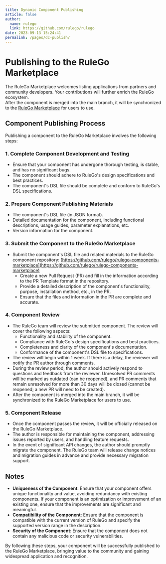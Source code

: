 ```yaml
---
title: Dynamic Component Publishing
article: false
author: 
  name: rulego
  link: https://github.com/rulego/rulego
date: 2023-09-13 15:24:41
permalink: /pages/dc-publish/
---
```



# Publishing to the RuleGo Marketplace

The RuleGo Marketplace welcomes listing applications from partners and community developers. Your contributions will further enrich the RuleGo ecosystem.  
After the component is merged into the main branch, it will be synchronized to the [RuleGo Marketplace](http://8.134.32.225:9090/editor/) for users to use.

## Component Publishing Process

Publishing a component to the RuleGo Marketplace involves the following steps:

### 1. Complete Component Development and Testing

- Ensure that your component has undergone thorough testing, is stable, and has no significant bugs.
- The component should adhere to RuleGo's design specifications and best practices.
- The component's DSL file should be complete and conform to RuleGo's DSL specifications.

### 2. Prepare Component Publishing Materials

- The component's DSL file (in JSON format).
- Detailed documentation for the component, including functional descriptions, usage guides, parameter explanations, etc.
- Version information for the component.

### 3. Submit the Component to the RuleGo Marketplace

- Submit the component's DSL file and related materials to the RuleGo component repository: [https://github.com/rulego/rulego-components-marketplace](https://github.com/rulego/rulego-components-marketplace)
  - Create a new Pull Request (PR) and fill in the information according to the PR Template format in the repository.
  - Provide a detailed description of the component's functionality, purpose, installation method, etc., in the PR.
  - Ensure that the files and information in the PR are complete and accurate.

### 4. Component Review

- The RuleGo team will review the submitted component. The review will cover the following aspects:
  - Functionality and stability of the component.
  - Compliance with RuleGo's design specifications and best practices.
  - Completeness and clarity of the component's documentation.
  - Conformance of the component's DSL file to specifications.
- The review will begin within 1 week. If there is a delay, the reviewer will notify the PR author through comments.
- During the review period, the author should actively respond to questions and feedback from the reviewer. Unresolved PR comments will be marked as outdated (can be reopened), and PR comments that remain unresolved for more than 30 days will be closed (cannot be reopened; a new PR will need to be created).
- After the component is merged into the main branch, it will be synchronized to the RuleGo Marketplace for users to use.

### 5. Component Release

- Once the component passes the review, it will be officially released on the RuleGo Marketplace.
- The author is responsible for maintaining the component, addressing issues reported by users, and handling feature requests.
- In the event of significant API changes, the author should promptly migrate the component. The RuleGo team will release change notices and migration guides in advance and provide necessary migration support.

## Notes

- **Uniqueness of the Component**: Ensure that your component offers unique functionality and value, avoiding redundancy with existing components. If your component is an optimization or improvement of an existing one, ensure that the improvements are significant and meaningful.
- **Compatibility of the Component**: Ensure that the component is compatible with the current version of RuleGo and specify the supported version range in the description.
- **Security of the Component**: Ensure that the component does not contain any malicious code or security vulnerabilities.

By following these steps, your component will be successfully published to the RuleGo Marketplace, bringing value to the community and gaining widespread application and recognition.